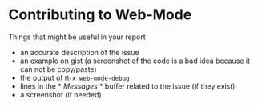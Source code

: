 # Contributing to Web-Mode

Things that might be useful in your report

* an accurate description of the issue
* an example on gist (a screenshot of the code is a bad idea because it can not be copy/paste)
* the output of ```M-x web-mode-debug```
* lines in the * *Messages* * buffer related to the issue (if they exist)
* a screenshot (if needed)
